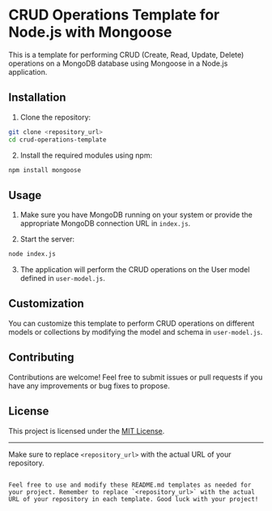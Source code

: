 
# CRUD Operations Template for Node.js with Mongoose

This is a template for performing CRUD (Create, Read, Update, Delete) operations on a MongoDB database using Mongoose in a Node.js application.

## Installation

1. Clone the repository:

```bash
git clone <repository_url>
cd crud-operations-template
```

2. Install the required modules using npm:

```bash
npm install mongoose
```

## Usage

1. Make sure you have MongoDB running on your system or provide the appropriate MongoDB connection URL in `index.js`.

2. Start the server:

```bash
node index.js
```

3. The application will perform the CRUD operations on the User model defined in `user-model.js`.

## Customization

You can customize this template to perform CRUD operations on different models or collections by modifying the model and schema in `user-model.js`.

## Contributing

Contributions are welcome! Feel free to submit issues or pull requests if you have any improvements or bug fixes to propose.

## License

This project is licensed under the [MIT License](LICENSE).

---

Make sure to replace `<repository_url>` with the actual URL of your repository.
```

Feel free to use and modify these README.md templates as needed for your project. Remember to replace `<repository_url>` with the actual URL of your repository in each template. Good luck with your project!
